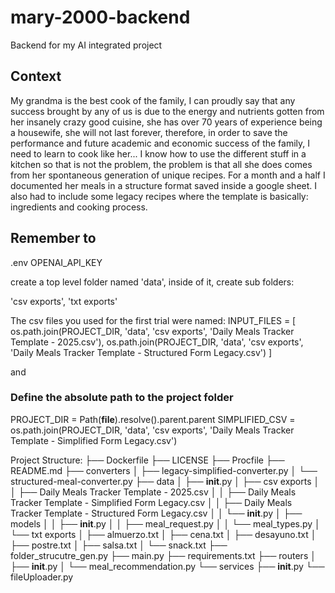 # mary-2000-backend
Backend for my AI integrated project

## Context
My grandma is the best cook of the family, I can proudly say that any success brought by any of us is due to the energy and nutrients gotten from her insanely crazy good cuisine, she has over 70 years of experience being a housewife, she will not last forever, therefore, in order to save the performance and future academic and economic success of the family, I need to learn to cook like her... I know how to use the different stuff in a kitchen so that is not the problem, the problem is that all she does comes from her spontaneous generation of unique recipes. For a month and a half I documented her meals in a structure format saved inside a google sheet. I also had to include some legacy recipes where the template is basically: ingredients and cooking process.

## Remember to

.env
OPENAI_API_KEY


create a top level folder named 'data', inside of it, create sub folders:

'csv exports',
'txt exports'

The csv files you used for the first trial were named:
INPUT_FILES = [
    os.path.join(PROJECT_DIR, 'data', 'csv exports', 'Daily Meals Tracker Template - 2025.csv'),
    os.path.join(PROJECT_DIR, 'data', 'csv exports', 'Daily Meals Tracker Template - Structured Form Legacy.csv')
]

and

### Define the absolute path to the project folder
PROJECT_DIR = Path(__file__).resolve().parent.parent
SIMPLIFIED_CSV = os.path.join(PROJECT_DIR, 'data', 'csv exports', 'Daily Meals Tracker Template - Simplified Form Legacy.csv')


Project Structure:
├── Dockerfile
├── LICENSE
├── Procfile
├── README.md
├── converters
│   ├── legacy-simplified-converter.py
│   └── structured-meal-converter.py
├── data
│   ├── __init__.py
│   ├── csv exports
│   │   ├── Daily Meals Tracker Template - 2025.csv
│   │   ├── Daily Meals Tracker Template - Simplified Form Legacy.csv
│   │   ├── Daily Meals Tracker Template - Structured Form Legacy.csv
│   │   └── __init__.py
│   ├── models
│   │   ├── __init__.py
│   │   ├── meal_request.py
│   │   └── meal_types.py
│   └── txt exports
│       ├── almuerzo.txt
│       ├── cena.txt
│       ├── desayuno.txt
│       ├── postre.txt
│       ├── salsa.txt
│       └── snack.txt
├── folder_strucutre_gen.py
├── main.py
├── requirements.txt
├── routers
│   ├── __init__.py
│   └── meal_recommendation.py
└── services
    ├── __init__.py
    └── fileUploader.py


